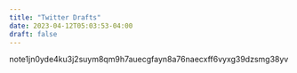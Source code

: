 ```yaml
---
title: "Twitter Drafts"
date: 2023-04-12T05:03:53-04:00
draft: false
---
```


note1jn0yde4ku3j2suym8qm9h7auecgfayn8a76naecxff6vyxg39dzsmg38yv